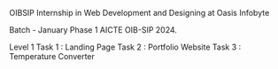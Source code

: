 OIBSIP
Internship in Web Development and Designing at Oasis Infobyte

Batch - January Phase 1 AICTE OIB-SIP 2024.

Level 1 
Task 1 : Landing Page
Task 2 : Portfolio Website
Task 3 : Temperature Converter
